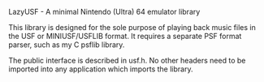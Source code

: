 LazyUSF - A minimal Nintendo (Ultra) 64 emulator library

This library is designed for the sole purpose of playing back music files in
the USF or MINIUSF/USFLIB format. It requires a separate PSF format parser,
such as my C psflib library.

The public interface is described in usf.h. No other headers need to be
imported into any application which imports the library.
